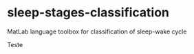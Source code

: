 # sleep-stages-classification
MatLab language toolbox for classification of sleep-wake cycle

Teste
